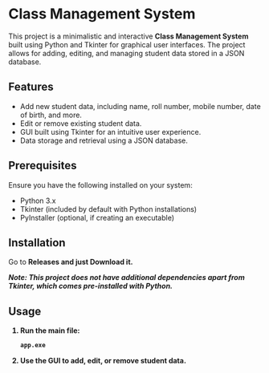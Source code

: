 # Class Management System

This project is a minimalistic and interactive **Class Management System** built using Python and Tkinter for graphical user interfaces. The project allows for adding, editing, and managing student data stored in a JSON database.

## Features

- Add new student data, including name, roll number, mobile number, date of birth, and more.
- Edit or remove existing student data.
- GUI built using Tkinter for an intuitive user experience.
- Data storage and retrieval using a JSON database.

## Prerequisites

Ensure you have the following installed on your system:
- Python 3.x
- Tkinter (included by default with Python installations)
- PyInstaller (optional, if creating an executable)

## Installation

Go to <b>Releases<b> and just <b>Download<b> it.

   *Note: This project does not have additional dependencies apart from Tkinter, which comes pre-installed with Python.*

## Usage

1. Run the main file:
    ```bash
    app.exe
    ```
2. Use the GUI to add, edit, or remove student data.
